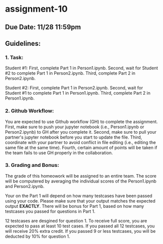 # assignment-10


## Due Date: 11/28 11:59pm

## Guidelines:

### 1. Task:

Student #1: First, complete Part 1 in Person1.ipynb. Second, wait for Student #2 to complete Part 1 in Person2.ipynb. Third, complete Part 2 in Person2.ipynb.

Student #2: First, complete Part 1 in Person2.ipynb. Second, wait for Student #1 to complete Part 1 in Person1.ipynb. Third, complete Part 2 in Person1.ipynb.

### 2. Github Workflow:

You are expected to use Github workflow (GH) to complete the assignment. 
First, make sure to push your jupyter notebook (i.e., Person1.ipynb or Person2.ipynb) to GH after you complete it. 
Second, make sure to pull your partner's jupyter notebook before you start to update the file. 
Third, coordinate with your partner to avoid conflict in file editing (i.e., editing the same file at the same time). 
Fourth, certain amount of points will be taken if the team fails to use GH properly in the collaboration. 

### 3. Grading and Bonus:

The grade of this homeowork will be assigned to an entire team. The score will be computered by averaging the individual scores of the Person1.ipynb and Person2.ipynb. 

Your on the Part 1 will depend on how many testcases have been passed using your code. Please make sure that your output matches the expected output **EXACTLY**. There will be bonus for Part 1, based on how many testcases you passed for questions in Part 1.

12 testcases are desgined for question 1. 
To receive full score, you are expected to pass at least 10 test cases. 
If you passed all 12 testcases, you will receive 20% extra credit. 
If you passed 9 or less testcases, you will be deducted by 10% for question 1. 
